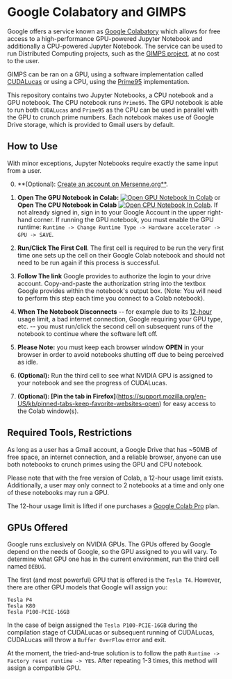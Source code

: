 # Google Colabatory and GIMPS
Google offers a service known as [Google Colabatory](https://research.google.com/colaboratory/faq.html) which allows for free access to 
a high-performance GPU-powered Jupyter Notebook and additionally a CPU-powered Jupyter Notebook. The service can
be used to run Distributed Computing projects, such as the [GIMPS project](https://www.mersenne.org/), at 
no cost to the user.

GIMPS can be ran on a GPU, using a software implementation called [CUDALucas](https://sourceforge.net/projects/cudalucas/) or using a CPU, 
using the [Prime95](https://www.mersenne.org/download/) implementation.

This repository contains two Jupyter Notebooks, a CPU notebook and a GPU notebook. The CPU notebook runs `Prime95`. The GPU notebook is able to run both `CUDALucas` and `Prime95` 
as the CPU can be used in parallel with the GPU to crunch prime numbers. Each notebook makes use of Google Drive storage, which is provided to Gmail users by default. 

## How to Use
With minor exceptions, Jupyter Notebooks require exactly the same input from a user. 

0. **(Optional): [Create an account on Mersenne.org**](https://www.mersenne.org/update/).

1. **Open The GPU Notebook in Colab:** [![Open GPU Notebook In Colab](https://colab.research.google.com/assets/colab-badge.svg)](https://colab.research.google.com/github/Danc2050/Distributed-Computing-Scripts/blob/master/google-colab/GoogleColabGPU.ipynb) or **Open The CPU Notebook in Colab** [![Open CPU Notebook In Colab](https://colab.research.google.com/assets/colab-badge.svg)](https://colab.research.google.com/github/Danc2050/Distributed-Computing-Scripts/blob/master/google-colab/GoogleColabCPU.ipynb).
If not already signed in, sign in to your Google Account in the upper right-hand corner. If running the GPU notebook, you must enable the GPU runtime: `Runtime -> Change Runtime Type -> Hardware accelerator -> GPU -> SAVE`.

2. **Run/Click The First Cell**. The first cell is required to be run the very first time one sets up the cell on their Google Colab notebook 
and should not need to be run again if this process is successful. 

3. **Follow The link** Google provides to authorize the login to your drive account. Copy-and-paste the authorization string into the textbox Google provides within the notebook's output box.
(Note: You will need to perform this step each time you connect to a Colab notebook).

4. **When The Notebook Disconnects** -- for example due to its [12-hour](https://research.google.com/colaboratory/faq.html#idle-timeouts)
usage limit, a bad internet connection, Google requiring your GPU type, etc. -- you must run/click the second cell on subsequent runs of the notebook to continue where the software left off.

5. **Please Note:** you must keep each browser window **OPEN** in your browser in order to avoid notebooks shutting off due to being perceived as idle.

6. **(Optional):** Run the third cell to see what NVIDIA GPU is assigned to your notebook and see the progress of CUDALucas.

7. **(Optional): [Pin the tab in Firefox]**(https://support.mozilla.org/en-US/kb/pinned-tabs-keep-favorite-websites-open) for easy access to the Colab window(s).

## Required Tools, Restrictions
As long as a user has a Gmail account, a Google Drive that has ~50MB of free space, an internet connection, and a reliable browser,
anyone can use both notebooks to crunch primes using the GPU and CPU notebook.

Please note that with the free version of Colab, a 12-hour usage limit exists. Additionally, a user may only connect to 2 notebooks at a time
and only one of these notebooks may run a GPU.

The 12-hour usage limit is lifted if one purchases a [Google Colab Pro](https://colab.research.google.com/) plan.

## GPUs Offered
Google runs exclusively on NVIDIA GPUs. The GPUs offered by Google depend on the needs of Google, so the GPU assigned to you will vary.
To determine what GPU one has in the current environment, run the third cell named `DEBUG`.

The first (and most powerful) GPU that is offered is the `Tesla T4`. However, there are other GPU models that Google will assign you:

```
Tesla P4
Tesla K80
Tesla P100-PCIE-16GB
```
In the case of beign assigned the `Tesla P100-PCIE-16GB` during the compilation stage of CUDALucas or subsequent running of CUDALucas, 
CUDALucas will throw a `Buffer OverFlow` error and exit.

At the moment, the tried-and-true solution is to follow the path `Runtime -> Factory reset runtime -> YES`. After repeating 1-3 times, this method
will assign a compatible GPU. 
